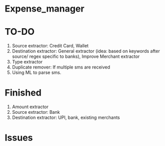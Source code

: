 # Expense_manager

# TO-DO
1) Source extractor: Credit Card, Wallet
2) Destination extractor: General extractor (idea: based on keywords after source/ regex specific to banks), Improve Merchant extractor
3) Type extractor
4) Duplicate remover: If multiple sms are received
5) Using ML to parse sms.

# Finished
1) Amount extractor
2) Source extractor: Bank
3) Destination extractor: UPI, bank, existing merchants

# Issues

